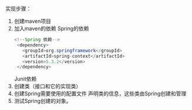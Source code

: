 实现步骤：
1. 创建maven项目
2. 加入maven的依赖
   Spring的依赖
   ``` java
   <!--Spring 依赖-->
    <dependency>
      <groupId>org.springframework</groupId>
      <artifactId>spring-context</artifactId>
      <version>5.3.2</version>
    </dependency>
   ```
      Junit依赖
3. 创建类（接口和它的实现类）
4. 创建Spring需要使用的配置文件
   声明类的信息，这些类由Spring创建和管理
5. 测试Spring创建的对象。